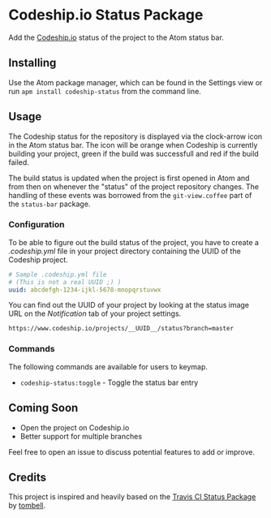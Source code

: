 # Codeship.io Status Package

Add the [Codeship.io](http://www.codeship.io) status of the project to the Atom status bar.

## Installing

Use the Atom package manager, which can be found in the Settings view or run
`apm install codeship-status` from the command line.

## Usage

The Codeship status for the repository is displayed via the clock-arrow icon
in the Atom status bar. The icon will be orange when Codeship is currently
building your project, green if the build was successfull and red if the build
failed.

The build status is updated when the project is first opened in Atom and from
then on whenever the "status" of the project repository changes. The handling of
these events was borrowed from the `git-view.coffee` part of the `status-bar`
package.

### Configuration

To be able to figure out the build status of the project, you have to create a
_.codeship.yml_ file in your project directory containing the UUID of the
Codeship project.

```yaml
# Sample .codeship.yml file
# (This is not a real UUID ;) )
uuid: abcdefgh-1234-ijkl-5678-mnopqrstuvwx
```

You can find out the UUID of your project by looking at the status image URL on
the _Notification_ tab of your project settings.

```
https://www.codeship.io/projects/__UUID__/status?branch=master
```

### Commands

The following commands are available for users to keymap.

* `codeship-status:toggle` - Toggle the status bar entry

## Coming Soon

* Open the project on Codeship.io
* Better support for multiple branches

Feel free to open an issue to discuss potential features to add or improve.

## Credits

This project is inspired and heavily based on the
[Travis CI Status Package](https://atom.io/packages/travis-ci-status) by
[tombell](https://atom.io/users/tombell).
